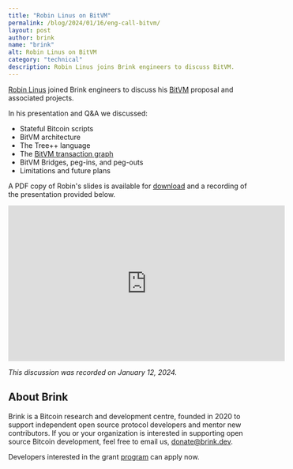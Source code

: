 ```yaml
---
title: "Robin Linus on BitVM"
permalink: /blog/2024/01/16/eng-call-bitvm/
layout: post
author: brink
name: "brink"
alt: Robin Linus on BitVM
category: "technical"
description: Robin Linus joins Brink engineers to discuss BitVM.
---
```


[Robin Linus][] joined Brink engineers to discuss his [BitVM][] proposal and
associated projects.

In his presentation and Q&A we discussed:

- Stateful Bitcoin scripts
- BitVM architecture
- The Tree++ language
- The [BitVM transaction graph][]
- BitVM Bridges, peg-ins, and peg-outs
- Limitations and future plans

A PDF copy of Robin's slides is available for [download][robin bitvm pdf] and
a recording of the presentation provided below.

<iframe width="560" height="315" src="https://www.youtube.com/embed/9aBuGObjEHs?si=s9N09wx0YyyrPwOT" title="YouTube video player" frameborder="0" allow="accelerometer; autoplay; clipboard-write; encrypted-media; gyroscope; picture-in-picture; web-share" allowfullscreen></iframe>

_This discussion was recorded on January 12, 2024._

## About Brink

Brink is a Bitcoin research and development centre, founded in 2020 to support
independent open source protocol developers and mentor new contributors. If you
or your organization is interested in supporting open source Bitcoin
development, feel free to email us, [donate@brink.dev][donate].

Developers interested in the grant [program][programs] can apply now.

[Robin Linus]: https://twitter.com/robin_linus
[BitVM]: https://bitvm.org/
[BitVM transaction graph]: https://raw.githubusercontent.com/BitVM/BitVM/b196b4ea83c899264137342a5f75f0ec89456857/docs/bitVM_graph_v2.svg
[robin bitvm pdf]: /assets/files/2024-01-16-eng-bitvm-slides.pdf
[donate]: mailto:donate@brink.dev
[programs]: /programs
